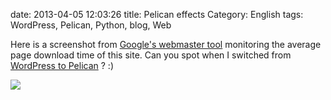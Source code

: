 date: 2013-04-05 12:03:26
title: Pelican effects
Category: English
tags: WordPress, Pelican, Python, blog, Web

Here is a screenshot from [Google's webmaster tool](http://www.google.com/webmasters/tools/home) monitoring the average page download time of this site. Can you spot when I switched from [WordPress to Pelican](http://kevin.deldycke.com/2013/02/wordpress-to-pelican/) ? :)

![](/uploads/2013/pelican-boost.png)
